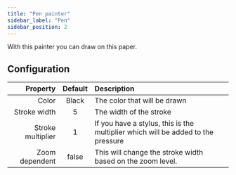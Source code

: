 ```yaml
---
title: "Pen painter"
sidebar_label: "Pen"
sidebar_position: 2
---
```



With this painter you can draw on this paper.

## Configuration

|          Property | Default | Description                                                                      |
| -----------------:|:-------:|:-------------------------------------------------------------------------------- |
|             Color |  Black  | The color that will be drawn                                                     |
|      Stroke width |    5    | The width of the stroke                                                          |
| Stroke multiplier |    1    | If you have a stylus, this is the multiplier which will be added to the pressure |
|    Zoom dependent |  false  | This will change the stroke width based on the zoom level.                       |
